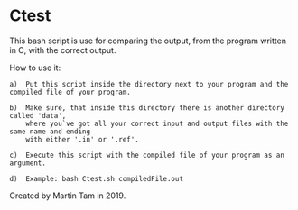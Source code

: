 # Ctest

This bash script is use for comparing the output, from the program written in C, with the correct output.

How to use it:

	a)	Put this script inside the directory next to your program and the compiled file of your program.

	b)	Make sure, that inside this directory there is another directory called 'data',
		where you`ve got all your correct input and output files with the same name and ending
		with either '.in' or '.ref'.

	c)	Execute this script with the compiled file of your program as an argument.

	d)	Example: bash Ctest.sh compiledFile.out

Created by Martin Tam in 2019.
